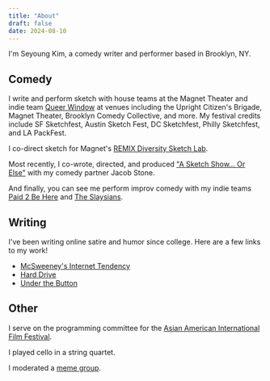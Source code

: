 ```yaml
---
title: "About"
draft: false
date: 2024-08-10
---
```


I'm Seyoung Kim, a comedy writer and performer based in Brooklyn, NY.

## Comedy
I write and perform sketch with house teams at the Magnet Theater and indie team [Queer Window](https://www.instagram.com/queerwindow) at venues including the Upright Citizen's Brigade, Magnet Theater, Brooklyn Comedy Collective, and more. My festival credits include SF Sketchfest, Austin Sketch Fest, DC Sketchfest, Philly Sketchfest, and LA PackFest.

I co-direct sketch for Magnet's [REMIX Diversity Sketch Lab](https://magnettheater.com/2024/08/01/remix-the-diversity-sketch-lab-2024).

Most recently, I co-wrote, directed, and produced ["A Sketch Show... Or Else"](https://www.brooklyncc.com/show-schedule/sketchshoworelse-8-1) with my comedy partner Jacob Stone.

And finally, you can see me perform improv comedy with my indie teams [Paid 2 Be Here](https://www.instagram.com/paid2behere) and [The Slaysians](https://www.instagram.com/theslaysiansnyc).

## Writing
I've been writing online satire and humor since college. Here are a few links to my work!

* [McSweeney's Internet Tendency](https://www.mcsweeneys.net/authors/seyoung-kim)
* [Hard Drive](https://hard-drive.net/author/seyoung-kim)
* [Under the Button](https://www.underthebutton.com/staff/seyoung-kim)

## Other
I serve on the programming committee for the [Asian American International Film Festival](https://www.aaiff.org).

I played cello in a string quartet.

I moderated a [meme group](https://www.facebook.com/groups/966590693376781).
